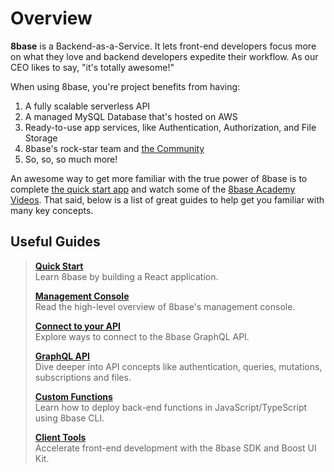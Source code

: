 # Overview

**8base** is a Backend-as-a-Service. It lets front-end developers focus more on what they love and backend developers expedite their workflow. As our CEO likes to say, "it's totally awesome!"

When using 8base, you're project benefits from having:

1. A fully scalable serverless API
2. A managed MySQL Database that's hosted on AWS
3. Ready-to-use app services, like Authentication, Authorization, and File Storage
4. 8base's rock-star team and [the Community](https://community.8base.com) 
5. So, so, so much more!

An awesome way to get more familiar with the true power of 8base is to complete [the quick start app](./quick-start.md) and watch some of the [8base Academy Videos](https://www.youtube.com/channel/UCQgTczr5z_O4SJ-3nkANOaw). That said, below is a list of great guides to help get you familiar with many key concepts.

## Useful Guides

> [**Quick Start**](./quick-start.md)  
> Learn 8base by building a React application.	
>
> [**Management Console**](../8base-console/README.md)  
> Read the high-level overview of 8base's management console.	
>
> [**Connect to your API**](./connecting-to-api.md)  
> Explore ways to connect to the 8base GraphQL API.	
>
> [**GraphQL API**](../8base-console/graphql-api/README.md)  
> Dive deeper into API concepts like authentication, queries, mutations, subscriptions and files.	
>
> [**Custom Functions**](../8base-console/custom-functions/README.md)  
> Learn how to deploy back-end functions in JavaScript/TypeScript using 8base CLI.	
>
> [**Client Tools**](../development-tools/sdk/README.md)  
> Accelerate front-end development with the 8base SDK and Boost UI Kit.	
